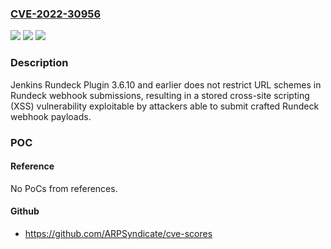 ### [CVE-2022-30956](https://cve.mitre.org/cgi-bin/cvename.cgi?name=CVE-2022-30956)
![](https://img.shields.io/static/v1?label=Product&message=Jenkins%20Rundeck%20Plugin&color=blue)
![](https://img.shields.io/static/v1?label=Version&message=unspecified%3C%3D%203.6.10%20&color=brighgreen)
![](https://img.shields.io/static/v1?label=Vulnerability&message=n%2Fa&color=brighgreen)

### Description

Jenkins Rundeck Plugin 3.6.10 and earlier does not restrict URL schemes in Rundeck webhook submissions, resulting in a stored cross-site scripting (XSS) vulnerability exploitable by attackers able to submit crafted Rundeck webhook payloads.

### POC

#### Reference
No PoCs from references.

#### Github
- https://github.com/ARPSyndicate/cve-scores

